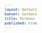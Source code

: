 ```yaml
---
layout: default
banner: Sermons
title: Sermons
published: true
---
```


<div id='buzzsprout-large-player'></div><script type='text/javascript' charset='utf-8' src='https://www.buzzsprout.com/2191075.js?container_id=buzzsprout-large-player&player=large'></script>
